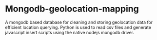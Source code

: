 # Mongodb-geolocation-mapping
A mongodb based database for cleaning and storing geolocation data for efficient location querying. Python is used to read csv files and generate javascript  insert scripts using the native nodejs mongodb driver.
